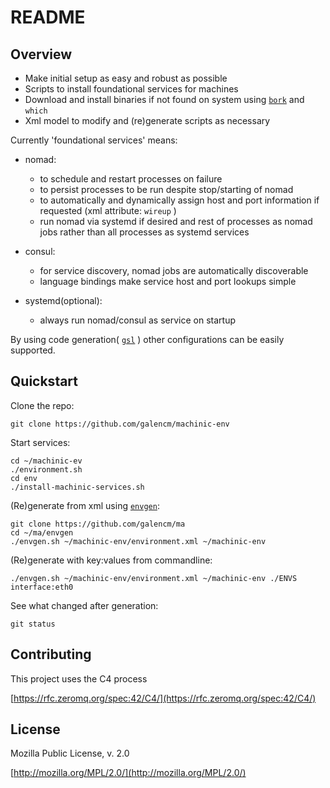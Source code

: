 # README

## Overview
* Make initial setup as easy and robust as possible
* Scripts to install foundational services for machines
* Download and install binaries if not found on system using [`bork`](https://github.com/mattly/bork) and `which`
* Xml model to modify and (re)generate scripts as necessary

Currently 'foundational services' means: 

* nomad: 
    * to schedule and restart processes on failure
    * to persist processes to be run despite stop/starting of nomad 
    * to automatically and dynamically assign host and port information if requested (xml attribute: `wireup` )
    * run nomad via systemd if desired and rest of processes as nomad jobs rather than all processes as systemd services

* consul:
    * for service discovery, nomad jobs are automatically discoverable
    * language bindings make service host and port lookups simple

* systemd(optional):
    * always run nomad/consul as service on startup

By using code generation( [`gsl`](https://github.com/zeromq/gsl) ) other configurations can be easily supported.

## Quickstart
Clone the repo:
```
git clone https://github.com/galencm/machinic-env
```

Start services:
```
cd ~/machinic-ev
./environment.sh
cd env
./install-machinic-services.sh
```

(Re)generate from xml using [`envgen`](https://github.com/galencm/ma):
```
git clone https://github.com/galencm/ma
cd ~/ma/envgen
./envgen.sh ~/machinic-env/environment.xml ~/machinic-env
```

(Re)generate with key:values from commandline:
```
./envgen.sh ~/machinic-env/environment.xml ~/machinic-env ./ENVS interface:eth0
```

See what changed after generation:
```
git status
```

## Contributing

This project uses the C4 process 

[https://rfc.zeromq.org/spec:42/C4/](https://rfc.zeromq.org/spec:42/C4/)

## License
Mozilla Public License, v. 2.0 

[http://mozilla.org/MPL/2.0/](http://mozilla.org/MPL/2.0/)


